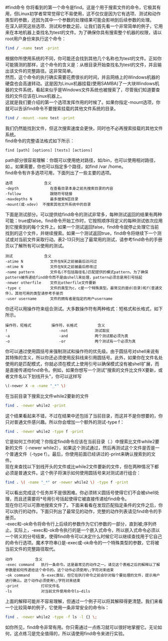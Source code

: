 #find命令
你将看到的第一个命令是find。这是个用于搜索文件的命令，它极其有用，但Linux初学者常常觉得它不易使用，这不仅仅是因为它有选项、测试和动作类型的参数，还因为其中一个参数的处理结果可能会影响到后续参数的处理。 				
在深入研究这些选项、测试和参数之前，让我们首先看一个非常简单的例子，它用来在本地机器上查找名为test的文件。为了确保你具有搜索整个机器的权限，请以root用户身份来执行这个命令：

```bash
find / -name test -print
```
根据你所使用系统的不同，你可能还会找到其他几个名称也为test的文件。正如你可能猜测的那样，这个命令的含义是：从根目录开始查找名为test的文件，并且输出该文件的完整路径。这非常简单。 				
然而，这个命令的执行确实需要花费很长的时间，并且网络上的Windows机器的硬盘也会高速转动。这是因为Linux机器挂载(使用SAMBA)了一大块Windows机器的文件系统，看起来似乎是Windows文件系统也被搜索了，尽管我们知道要查找的文件应该在Linux机器上。 				
这就是我们要介绍的第一个选项发挥作用的时候了。如果你指定-mount选项，你就可以告诉find命令不要搜索挂载的其他文件系统的目录。

```bash
find / -mount -name test -print
```
我们仍然能找到文件，但这次搜索速度会更快，同时也不必再搜索挂载的其他文件系统。 				
find命令的完整语法格式如下所示：

```text
find [path] [options] [tests] [actions]
```
path部分很容易理解：你既可以使用绝对路径，如/bin，也可以使用相对路径，如.。如果需要，你也可以指定多个路径，如find /var /home。 				
find命令有许多选项可用，下面列出了一些主要的选项。

```text
选项 				含义
-depth				在查看目录本身之前先搜索目录的内容
-follow 			跟随符号链接
-maxdepths N 		最多搜索N层目录
-mount(或-xdev) 	不搜索其他文件系统中的目录
```
下面是测试部分。可以提供给find命令的测试非常多，每种测试返回的结果有两种可能：true或false。find命令开始工作时，它按照顺序将定义的每种测试依次应用到它搜索到的每个文件上。如果一个测试返回false，find命令就停止处理它当前找到的这个文件，并继续搜索。如果一个测试返回true，find命令将继续下一个测试或对当前文件采取行动。表2-13只列出了最常用的测试，请参考find命令的手册页以了解所有可以使用的测试。

```text
测试				含义
-atime N 			文件在N天之前被最后访问过
-mtime N 			文件在N天之前被最后修改过
-name pattern 		文件名(不包括路径名)匹配提供的模式pattern，为了确保pattern被传递给find命令而不是由shell来处理，pattern必须总是用引号括起
-newer otherfile 	文件比otherfile文件要新
-type c 			文件的类型为c，c是一个特殊类型。最常见的是d(目录)和f(普通文件)。其他可用的类型请参考手册页
-user username 		文件的拥有者是指定的用户username
```
你还可以用操作符来组合测试。大多数操作符有两种格式：短格式和长格式，如下所示。
```text
操作符，短格式 		操作符，长格式 		含义
! 						-not 			测试取反
-a 						-and 			两个测试都必须为真
-o 						-or 			两个测试有一个必须为真
```
你可以通过使用圆括号来强制测试和操作符的优先级。由于圆括号对shell来说有其特殊的含义，所以你还必须使用反斜线来引用圆括号。此外，如果你在文件名处使用的是匹配模式，你就必须在模式上使用引号以确保模式没有被shell扩展，而是直接传递给find命令。例如，如果你想写一个测试"搜索的文件比文件X要新，或者文件名以下划线开头"，你可以这样写

```bash
\(-newer X -o -name "_*" \)
```
在当前目录下搜索比文件while2要新的文件

```bash
find . -newer while2 -print
```
这个结果看起来不错，不过在结果中还包括了当前目录，而这并不是你想要的，你只对普通文件感兴趣。所以你会增加一个额外的测试-type f：

```bash
find . -newer while2 -type f -print
```
它是如何工作的呢？你指定find命令应该在当前目录（.）中搜索比文件while2要新的文件（-newer while2），如果这个测试通过，然后再测试这个文件是否是一个普通文件（-type f）。最后，你使用前面已经讲过的-print来确认搜索到的文件。 				
现在来查找以下划线开头的文件或比while2文件要新的文件，但在两种情况下都必须是普通文件。这个例子将演示如何使用圆括号来对测试进行组合：

```bash
find . \( -name "_*" or -newer while2 \) -type f -print
```
可以看出完成这个任务并不是很困难。你必须转义圆括号使得它们不会被shell处理，而且还需要将*号用引号括起使得它被直接传递给find命令。 				
现在你已可以可靠地搜索文件了。下面来看看在发现匹配指定条件的文件之后，你可以执行的动作。下面只列出了最常见的动作，完整的动作列表请见find命令的手册页。 				
-exec和-ok命令将命令行上后续的参数作为它们参数的一部分，直到被\;序列终止。实际上，-exec和-ok命令执行的是一个嵌入式命令，所以嵌入式命令必须以一个转义的分号结束，使得find命令可以决定什么时候它可以继续查找用于它自己的命令行选项。魔术字符串{}是-exec或-ok命令的一个特殊类型的参数，它将被当前文件的完整路径取代。

```text
动作			含义
-exec command 	执行一条命令。这是最常见的动作之一。请见这个表格之后的解释以了解参数是如何传递给这个命令的。这个动作必须使用\;字符对来结束
-ok command 	与-exec类似，但它在执行命令之前会针对每个要处理的文件，提示用户进行确认。这个动作必须使用\;字符对来结束
-print 			打印文件名
-ls 			对当前文件使用命令ls–dils
```
上面的解释可能并不容易理解，但通过一个例子可以将其解释得更清楚。我们来看一个比较简单的例子，它使用一条非常安全的命令ls：
```bash
find . -newer while2 -type -f ls -l {} \;
```
如你所见，find命令非常有用。你只需通过一点练习就可以很好地掌握它。无论如何，这点练习是完全值得的，所以请使用find命令来进行实验。


